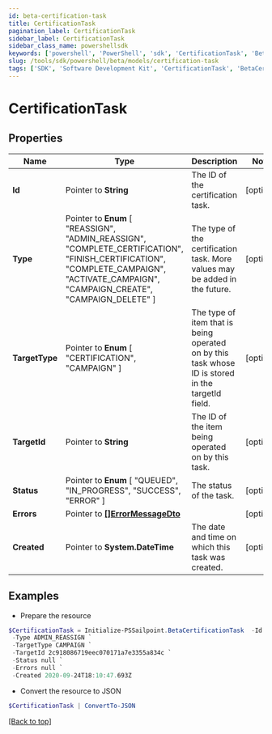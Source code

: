 ```yaml
---
id: beta-certification-task
title: CertificationTask
pagination_label: CertificationTask
sidebar_label: CertificationTask
sidebar_class_name: powershellsdk
keywords: ['powershell', 'PowerShell', 'sdk', 'CertificationTask', 'BetaCertificationTask'] 
slug: /tools/sdk/powershell/beta/models/certification-task
tags: ['SDK', 'Software Development Kit', 'CertificationTask', 'BetaCertificationTask']
---
```



# CertificationTask

## Properties

Name | Type | Description | Notes
------------ | ------------- | ------------- | -------------
**Id** |  Pointer to **String** | The ID of the certification task. | [optional] 
**Type** |  Pointer to  **Enum** [  "REASSIGN",    "ADMIN_REASSIGN",    "COMPLETE_CERTIFICATION",    "FINISH_CERTIFICATION",    "COMPLETE_CAMPAIGN",    "ACTIVATE_CAMPAIGN",    "CAMPAIGN_CREATE",    "CAMPAIGN_DELETE" ] | The type of the certification task. More values may be added in the future. | [optional] 
**TargetType** |  Pointer to  **Enum** [  "CERTIFICATION",    "CAMPAIGN" ] | The type of item that is being operated on by this task whose ID is stored in the targetId field. | [optional] 
**TargetId** |  Pointer to **String** | The ID of the item being operated on by this task. | [optional] 
**Status** |  Pointer to  **Enum** [  "QUEUED",    "IN_PROGRESS",    "SUCCESS",    "ERROR" ] | The status of the task. | [optional] 
**Errors** |  Pointer to [**[]ErrorMessageDto**](error-message-dto) |  | [optional] 
**Created** |  Pointer to **System.DateTime** | The date and time on which this task was created. | [optional] 

## Examples

- Prepare the resource
```powershell
$CertificationTask = Initialize-PSSailpoint.BetaCertificationTask  -Id 2c918086719eec070171a7e3355a360a `
 -Type ADMIN_REASSIGN `
 -TargetType CAMPAIGN `
 -TargetId 2c918086719eec070171a7e3355a834c `
 -Status null `
 -Errors null `
 -Created 2020-09-24T18:10:47.693Z
```

- Convert the resource to JSON
```powershell
$CertificationTask | ConvertTo-JSON
```


[[Back to top]](#) 


